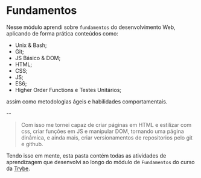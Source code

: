 # Fundamentos

Nesse módulo aprendi sobre `fundamentos` do desenvolvimento Web, aplicando de forma prática conteúdos como:

- Unix & Bash;
- Git;
- JS Básico & DOM;
- HTML;
- CSS;
- JS; 
- ES6;
- Higher Order Functions e Testes Unitários; 

assim como metodologias ágeis e habilidades comportamentais.
 
--

>Com isso me tornei capaz de criar páginas em HTML e estilizar com css, criar funções em JS e manipular DOM, tornando uma página dinâmica, e ainda mais, criar versionamentos de repositorios pelo git e github.

Tendo isso em mente, esta pasta contém todas as atividades de aprendizagem que desenvolvi ao longo do módulo de `Fundamentos` do curso da [Trybe](https://www.betrybe.com/). 